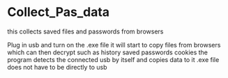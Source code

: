 # Collect_Pas_data
this collects saved files and passwords from browsers

Plug in usb and turn on the .exe file it will start to copy files from browsers which can then decrypt such as history saved passwords cookies
the program detects the connected usb by itself and copies data to it 
.exe file does not have to be directly to usb
